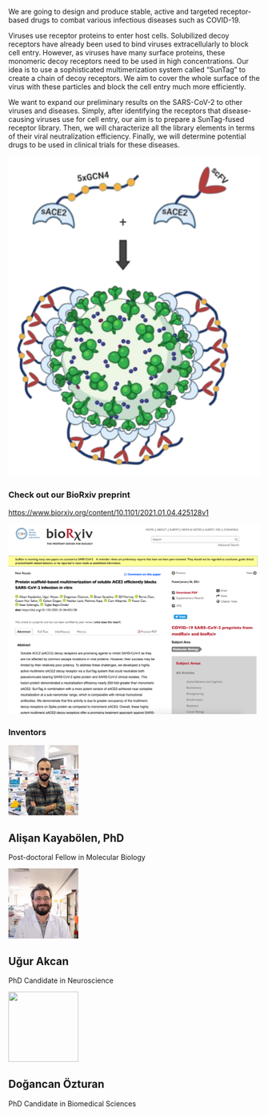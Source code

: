 <link href="https://cdn.jsdelivr.net/npm/bootstrap@5.0.0-beta2/dist/css/bootstrap.min.css" rel="stylesheet" integrity="sha384-BmbxuPwQa2lc/FVzBcNJ7UAyJxM6wuqIj61tLrc4wSX0szH/Ev+nYRRuWlolflfl" crossorigin="anonymous">

<link rel="stylesheet" href="https://stackpath.bootstrapcdn.com/font-awesome/4.7.0/css/font-awesome.min.css" integrity="sha384-wvfXpqpZZVQGK6TAh5PVlGOfQNHSoD2xbE+QkPxCAFlNEevoEH3Sl0sibVcOQVnN" crossorigin="anonymous">

 <div class="container marketing">
      <div class="row featurette">
          <div class="col-md-7">
            <p>We are going to design and produce stable, active and targeted receptor-based drugs to combat various infectious diseases such as COVID-19.</p>
<p>Viruses use receptor proteins to enter host cells. Solubilized decoy receptors have already  been used to bind viruses extracellularly to block cell entry. However, as viruses have many surface proteins, these monomeric decoy receptors need to be used in high concentrations. Our idea is to use a sophisticated multimerization system called “SunTag” to create a chain of decoy receptors. We aim to cover the whole surface of the virus with these particles and block the cell entry much more efficiently.</p>

<p>We want to expand our preliminary results on the SARS-CoV-2 to other viruses and diseases. Simply, after identifying the receptors that disease-causing viruses use for cell entry, our aim is to prepare a SunTag-fused receptor library. Then, we will characterize all the library elements in terms of their viral neutralization efficiency. Finally, we will determine potential drugs to be used in clinical trials for these diseases. </p>
          </div>
          <div class="col-md-5">
            <img class="featurette-image img-fluid mx-auto" src="scheme.png">
          </div>
        </div>
      </div>  
      
  
        
### Check out our BioRxiv preprint

<div class="container marketing">
      <div class="row featurette">
          <div class="col-md-7">
            <p class="lead"><a href="https://www.biorxiv.org/content/10.1101/2021.01.04.425128v1" target="_blank">https://www.biorxiv.org/content/10.1101/2021.01.04.425128v1</a></p>
          </div>
          <div class="col-md-5">
           <a href="https://www.biorxiv.org/content/10.1101/2021.01.04.425128v1" target="_blank"><img class="featurette-image img-fluid mx-auto" src="ss.png"></a>
          </div>
        </div>
      </div>
      


### Inventors
 <div class="container marketing">
        <div class="row">
          <div class="col-lg-4">
            <img class="rounded-circle" src="alisan.png" width="140" height="140">
            <h2>Alişan Kayabölen, PhD</h2>
            <p>Post-doctoral Fellow in Molecular Biology</p>
            <a href="https://twitter.com/alisankayabolen" target="_blank">
    <i class="fa fa-twitter"></i>
  </a>
          </div><!-- /.col-lg-4 -->
          <div class="col-lg-4">
            <img class="rounded-circle" src="ugur.png" width="140" height="140">
            <h2>Uğur Akcan</h2>
            <p>PhD Candidate in Neuroscience</p>
               <a href="https://twitter.com/occludens" target="_blank">
    <i class="fa fa-twitter"></i>
  </a>
          </div><!-- /.col-lg-4 -->   
          <div class="col-lg-4">
            <img class="rounded-circle" src="https://lacklab.ku.edu.tr/images/dogancan_s.jpg" width="140" height="140">
            <h2>Doğancan Özturan</h2>
            <p>PhD Candidate in Biomedical Sciences</p>  
               <a href="https://twitter.com/dogancan" target="_blank">
    <i class="fa fa-twitter"></i>
  </a>
          </div><!-- /.col-lg-4 -->
        </div>
      </div>


